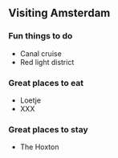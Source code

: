 ## Visiting Amsterdam

### Fun things to do
- Canal cruise
- Red light district

### Great places to eat
- Loetje
- XXX

### Great places to stay
- The Hoxton
